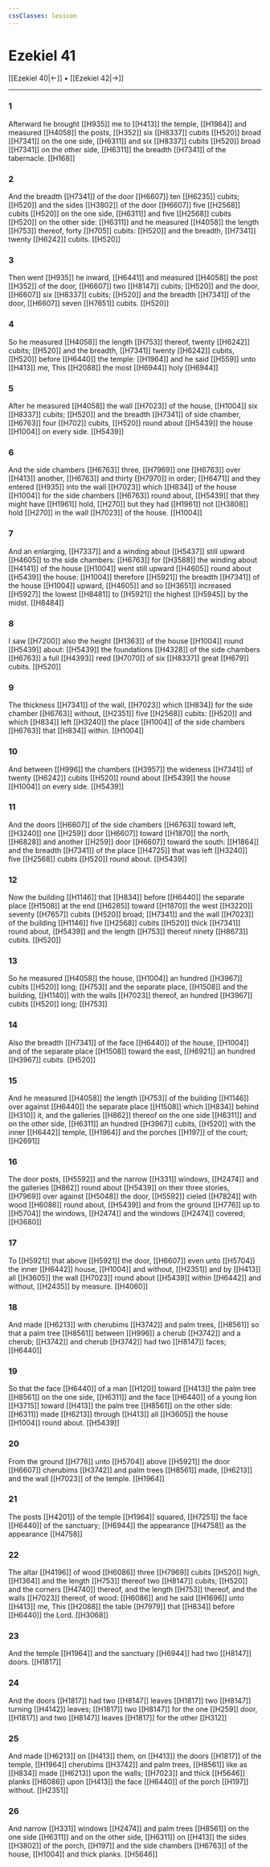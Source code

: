 ```yaml
---
cssClasses: lexicon
---
```

# Ezekiel 41

[[Ezekiel 40|←]] • [[Ezekiel 42|→]]

---

### 1
Afterward he brought [[H935]] me to [[H413]] the temple, [[H1964]] and measured [[H4058]] the posts, [[H352]] six [[H8337]] cubits [[H520]] broad [[H7341]] on the one side, [[H6311]] and six [[H8337]] cubits [[H520]] broad [[H7341]] on the other side, [[H6311]] the breadth [[H7341]] of the tabernacle. [[H168]]

### 2
And the breadth [[H7341]] of the door [[H6607]] ten [[H6235]] cubits; [[H520]] and the sides [[H3802]] of the door [[H6607]] five [[H2568]] cubits [[H520]] on the one side, [[H6311]] and five [[H2568]] cubits [[H520]] on the other side: [[H6311]] and he measured [[H4058]] the length [[H753]] thereof, forty [[H705]] cubits: [[H520]] and the breadth, [[H7341]] twenty [[H6242]] cubits. [[H520]]

### 3
Then went [[H935]] he inward, [[H6441]] and measured [[H4058]] the post [[H352]] of the door, [[H6607]] two [[H8147]] cubits; [[H520]] and the door, [[H6607]] six [[H8337]] cubits; [[H520]] and the breadth [[H7341]] of the door, [[H6607]] seven [[H7651]] cubits. [[H520]]

### 4
So he measured [[H4058]] the length [[H753]] thereof, twenty [[H6242]] cubits; [[H520]] and the breadth, [[H7341]] twenty [[H6242]] cubits, [[H520]] before [[H6440]] the temple: [[H1964]] and he said [[H559]] unto [[H413]] me, This [[H2088]] the most [[H6944]] holy [[H6944]]

### 5
After he measured [[H4058]] the wall [[H7023]] of the house, [[H1004]] six [[H8337]] cubits; [[H520]] and the breadth [[H7341]] of side chamber, [[H6763]] four [[H702]] cubits, [[H520]] round about [[H5439]] the house [[H1004]] on every side. [[H5439]]

### 6
And the side chambers [[H6763]] three, [[H7969]] one [[H6763]] over [[H413]] another, [[H6763]] and thirty [[H7970]] in order; [[H6471]] and they entered [[H935]] into the wall [[H7023]] which [[H834]] of the house [[H1004]] for the side chambers [[H6763]] round about, [[H5439]] that they might have [[H1961]] hold, [[H270]] but they had [[H1961]] not [[H3808]] hold [[H270]] in the wall [[H7023]] of the house. [[H1004]]

### 7
And an enlarging, [[H7337]] and a winding about [[H5437]] still upward [[H4605]] to the side chambers: [[H6763]] for [[H3588]] the winding about [[H4141]] of the house [[H1004]] went still upward [[H4605]] round about [[H5439]] the house: [[H1004]] therefore [[H5921]] the breadth [[H7341]] of the house [[H1004]] upward, [[H4605]] and so [[H3651]] increased [[H5927]] the lowest [[H8481]] to [[H5921]] the highest [[H5945]] by the midst. [[H8484]]

### 8
I saw [[H7200]] also the height [[H1363]] of the house [[H1004]] round [[H5439]] about: [[H5439]] the foundations [[H4328]] of the side chambers [[H6763]] a full [[H4393]] reed [[H7070]] of six [[H8337]] great [[H679]] cubits. [[H520]]

### 9
The thickness [[H7341]] of the wall, [[H7023]] which [[H834]] for the side chamber [[H6763]] without, [[H2351]] five [[H2568]] cubits: [[H520]] and which [[H834]] left [[H3240]] the place [[H1004]] of the side chambers [[H6763]] that [[H834]] within. [[H1004]]

### 10
And between [[H996]] the chambers [[H3957]] the wideness [[H7341]] of twenty [[H6242]] cubits [[H520]] round about [[H5439]] the house [[H1004]] on every side. [[H5439]]

### 11
And the doors [[H6607]] of the side chambers [[H6763]] toward left, [[H3240]] one [[H259]] door [[H6607]] toward [[H1870]] the north, [[H6828]] and another [[H259]] door [[H6607]] toward the south: [[H1864]] and the breadth [[H7341]] of the place [[H4725]] that was left [[H3240]] five [[H2568]] cubits [[H520]] round about. [[H5439]]

### 12
Now the building [[H1146]] that [[H834]] before [[H6440]] the separate place [[H1508]] at the end [[H6285]] toward [[H1870]] the west [[H3220]] seventy [[H7657]] cubits [[H520]] broad; [[H7341]] and the wall [[H7023]] of the building [[H1146]] five [[H2568]] cubits [[H520]] thick [[H7341]] round about, [[H5439]] and the length [[H753]] thereof ninety [[H8673]] cubits. [[H520]]

### 13
So he measured [[H4058]] the house, [[H1004]] an hundred [[H3967]] cubits [[H520]] long; [[H753]] and the separate place, [[H1508]] and the building, [[H1140]] with the walls [[H7023]] thereof, an hundred [[H3967]] cubits [[H520]] long; [[H753]]

### 14
Also the breadth [[H7341]] of the face [[H6440]] of the house, [[H1004]] and of the separate place [[H1508]] toward the east, [[H6921]] an hundred [[H3967]] cubits. [[H520]]

### 15
And he measured [[H4058]] the length [[H753]] of the building [[H1146]] over against [[H6440]] the separate place [[H1508]] which [[H834]] behind [[H310]] it, and the galleries [[H862]] thereof on the one side [[H6311]] and on the other side, [[H6311]] an hundred [[H3967]] cubits, [[H520]] with the inner [[H6442]] temple, [[H1964]] and the porches [[H197]] of the court; [[H2691]]

### 16
The door posts, [[H5592]] and the narrow [[H331]] windows, [[H2474]] and the galleries [[H862]] round about [[H5439]] on their three stories, [[H7969]] over against [[H5048]] the door, [[H5592]] cieled [[H7824]] with wood [[H6086]] round about, [[H5439]] and from the ground [[H776]] up to [[H5704]] the windows, [[H2474]] and the windows [[H2474]] covered; [[H3680]]

### 17
To [[H5921]] that above [[H5921]] the door, [[H6607]] even unto [[H5704]] the inner [[H6442]] house, [[H1004]] and without, [[H2351]] and by [[H413]] all [[H3605]] the wall [[H7023]] round about [[H5439]] within [[H6442]] and without, [[H2435]] by measure. [[H4060]]

### 18
And made [[H6213]] with cherubims [[H3742]] and palm trees, [[H8561]] so that a palm tree [[H8561]] between [[H996]] a cherub [[H3742]] and a cherub; [[H3742]] and cherub [[H3742]] had two [[H8147]] faces; [[H6440]]

### 19
So that the face [[H6440]] of a man [[H120]] toward [[H413]] the palm tree [[H8561]] on the one side, [[H6311]] and the face [[H6440]] of a young lion [[H3715]] toward [[H413]] the palm tree [[H8561]] on the other side: [[H6311]] made [[H6213]] through [[H413]] all [[H3605]] the house [[H1004]] round about. [[H5439]]

### 20
From the ground [[H776]] unto [[H5704]] above [[H5921]] the door [[H6607]] cherubims [[H3742]] and palm trees [[H8561]] made, [[H6213]] and the wall [[H7023]] of the temple. [[H1964]]

### 21
The posts [[H4201]] of the temple [[H1964]] squared, [[H7251]] the face [[H6440]] of the sanctuary; [[H6944]] the appearance [[H4758]] as the appearance [[H4758]]

### 22
The altar [[H4196]] of wood [[H6086]] three [[H7969]] cubits [[H520]] high, [[H1364]] and the length [[H753]] thereof two [[H8147]] cubits; [[H520]] and the corners [[H4740]] thereof, and the length [[H753]] thereof, and the walls [[H7023]] thereof, of wood: [[H6086]] and he said [[H1696]] unto [[H413]] me, This [[H2088]] the table [[H7979]] that [[H834]] before [[H6440]] the Lord. [[H3068]]

### 23
And the temple [[H1964]] and the sanctuary [[H6944]] had two [[H8147]] doors. [[H1817]]

### 24
And the doors [[H1817]] had two [[H8147]] leaves [[H1817]] two [[H8147]] turning [[H4142]] leaves; [[H1817]] two [[H8147]] for the one [[H259]] door, [[H1817]] and two [[H8147]] leaves [[H1817]] for the other [[H312]]

### 25
And made [[H6213]] on [[H413]] them, on [[H413]] the doors [[H1817]] of the temple, [[H1964]] cherubims [[H3742]] and palm trees, [[H8561]] like as [[H834]] made [[H6213]] upon the walls; [[H7023]] and thick [[H5646]] planks [[H6086]] upon [[H413]] the face [[H6440]] of the porch [[H197]] without. [[H2351]]

### 26
And narrow [[H331]] windows [[H2474]] and palm trees [[H8561]] on the one side [[H6311]] and on the other side, [[H6311]] on [[H413]] the sides [[H3802]] of the porch, [[H197]] and the side chambers [[H6763]] of the house, [[H1004]] and thick planks. [[H5646]]